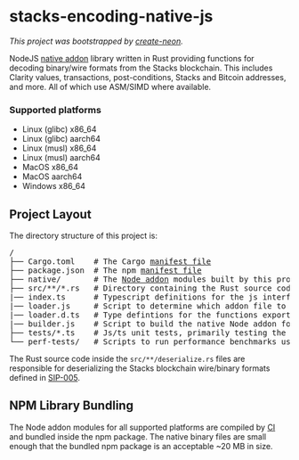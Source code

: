 # stacks-encoding-native-js

_This project was bootstrapped by [create-neon](https://www.npmjs.com/package/create-neon)._


NodeJS [native addon](https://nodejs.org/api/addons.html) library written in Rust providing functions for decoding binary/wire formats from the Stacks blockchain. This includes Clarity values, transactions, post-conditions, Stacks and Bitcoin addresses, and more. All of which use ASM/SIMD where available.

### Supported platforms

* Linux (glibc) x86_64
* Linux (glibc) aarch64
* Linux (musl) x86_64
* Linux (musl) aarch64
* MacOS x86_64
* MacOS aarch64
* Windows x86_64

## Project Layout

The directory structure of this project is:

<pre>
/
├── Cargo.toml    # The Cargo <a href="https://doc.rust-lang.org/cargo/reference/manifest.html">manifest file</a>
├── package.json  # The npm <a href="https://docs.npmjs.com/cli/v7/configuring-npm/package-json">manifest file</a>
├── native/       # The <a href="https://nodejs.org/api/addons.html">Node addon</a> modules built by this project, these are <a href="https://en.wikipedia.org/wiki/Library_(computing)#Shared_libraries">dynamically-linked shared objects</a>
├── src/**/*.rs   # Directory containing the Rust source code for the project
|── index.ts      # Typescript definitions for the js interface exposed by the Node addon
|── loader.js     # Script to determine which addon file to load based on the executing target platform
|── loader.d.ts   # Type defintions for the functions exported by the Node addon
|── builder.js    # Script to build the native Node addon for the executing host platform
├── tests/*.ts    # Js/ts unit tests, primarily testing the Neon (rust<->nodejs) interop layer
└── perf-tests/   # Scripts to run performance benchmarks used by commands in package.json
</pre>

The Rust source code inside the `src/**/deserialize.rs` files are responsible for deserializing the Stacks blockchain wire/binary formats defined in [SIP-005](https://github.com/stacksgov/sips/blob/main/sips/sip-005/sip-005-blocks-and-transactions.md). 

## NPM Library Bundling

The Node addon modules for all supported platforms are compiled by [CI](.github/workflows/build.yml) and bundled inside the npm package. The native binary files are small enough that the bundled npm package is an acceptable ~20 MB in size. 
